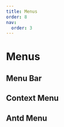 ```yaml
---
title: Menus
order: 8
nav:
  order: 3
---
```


# Menus

## Menu Bar

<code src="../../src/menu/menubar"></code>

## Context Menu

<code src="../../src/menu/context-menu"></code>

## Antd Menu

<code src="../../src/menu/antd-context-menu"></code>
